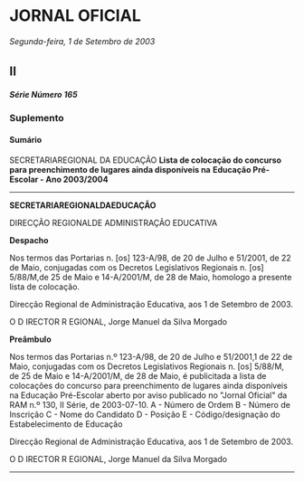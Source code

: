 # JORNAL OFICIAL

###### Segunda-feira, 1 de Setembro de 2003

## II

##### Série Número 165

### **Suplemento**

#### **Sumário**

SECRETARIAREGIONAL DA EDUCAÇÃO
**Lista de colocação do concurso para preenchimento de lugares ainda disponíveis na**
**Educação Pré-Escolar - Ano 2003/2004**




---

**SECRETARIAREGIONALDAEDUCAÇÃO**


DIRECÇÃO REGIONALDE ADMINISTRAÇÃO EDUCATIVA


**Despacho**


Nos termos das Portarias n. [os] 123-A/98, de 20 de Julho e 51/2001, de 22 de Maio, conjugadas com os Decretos Legislativos
Regionais n. [os] 5/88/M,de 25 de Maio e 14-A/2001/M, de 28 de Maio, homologo a presente lista de colocação.


Direcção Regional de Administração Educativa, aos 1 de Setembro de 2003.


O D IRECTOR R EGIONAL, Jorge Manuel da Silva Morgado


**Preâmbulo**


Nos termos das Portarias n.º 123-A/98, de 20 de Julho e 51/2001,1 de 22 de Maio, conjugadas com os Decretos Legislativos
Regionais n. [os] 5/88/M, de 25 de Maio e 14-A/2001/M, de 28 de Maio, é publicitada a lista de colocações do concurso para
preenchimento de lugares ainda disponíveis na Educação Pré-Escolar aberto por aviso publicado no "Jornal Oficial" da RAM
n.º 130, II Série, de 2003-07-10.
A - Número de Ordem
B - Número de Inscrição
C - Nome do Candidato
D - Posição
E - Código/designação do Estabelecimento de Educação


Direcção Regional de Administração Educativa, aos 1 de Setembro de 2003.


O D IRECTOR R EGIONAL, Jorge Manuel da Silva Morgado




---
